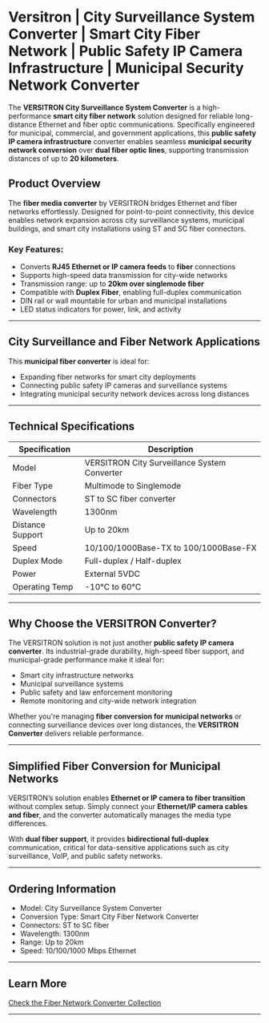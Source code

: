 # Versitron | City Surveillance System Converter | Smart City Fiber Network | Public Safety IP Camera Infrastructure | Municipal Security Network Converter

The **VERSITRON City Surveillance System Converter** is a high-performance **smart city fiber network** solution designed for reliable long-distance Ethernet and fiber optic communications. Specifically engineered for municipal, commercial, and government applications, this **public safety IP camera infrastructure** converter enables seamless **municipal security network conversion** over **dual fiber optic lines**, supporting transmission distances of up to **20 kilometers**.

## Product Overview

The **fiber media converter** by VERSITRON bridges Ethernet and fiber networks effortlessly. Designed for point-to-point connectivity, this device enables network expansion across city surveillance systems, municipal buildings, and smart city installations using ST and SC fiber connectors.

### Key Features:

- Converts **RJ45 Ethernet or IP camera feeds** to **fiber** connections  
- Supports high-speed data transmission for city-wide networks  
- Transmission range: up to **20km over singlemode fiber**  
- Compatible with **Duplex Fiber**, enabling full-duplex communication  
- DIN rail or wall mountable for urban and municipal installations  
- LED status indicators for power, link, and activity  

---

## City Surveillance and Fiber Network Applications

This **municipal fiber converter** is ideal for:

- Expanding fiber networks for smart city deployments  
- Connecting public safety IP cameras and surveillance systems  
- Integrating municipal security network devices across long distances  

---

## Technical Specifications

| Specification | Description |
|---------------|-------------|
| Model | VERSITRON City Surveillance System Converter |
| Fiber Type | Multimode to Singlemode |
| Connectors | ST to SC fiber converter |
| Wavelength | 1300nm |
| Distance Support | Up to 20km |
| Speed | 10/100/1000Base-TX to 100/1000Base-FX |
| Duplex Mode | Full-duplex / Half-duplex |
| Power | External 5VDC |
| Operating Temp | -10°C to 60°C |

---

## Why Choose the VERSITRON Converter?

The VERSITRON solution is not just another **public safety IP camera converter**. Its industrial-grade durability, high-speed fiber support, and municipal-grade performance make it ideal for:

- Smart city infrastructure networks  
- Municipal surveillance systems  
- Public safety and law enforcement monitoring  
- Remote monitoring and city-wide network integration  

Whether you're managing **fiber conversion for municipal networks** or connecting surveillance devices over long distances, the **VERSITRON Converter** delivers reliable performance.

---

## Simplified Fiber Conversion for Municipal Networks

VERSITRON’s solution enables **Ethernet or IP camera to fiber transition** without complex setup. Simply connect your **Ethernet/IP camera cables and fiber**, and the converter automatically manages the media type differences.

With **dual fiber support**, it provides **bidirectional full-duplex** communication, critical for data-sensitive applications such as city surveillance, VoIP, and public safety networks.

---

## Ordering Information

- Model: City Surveillance System Converter  
- Conversion Type: Smart City Fiber Network Converter  
- Connectors: ST to SC fiber  
- Wavelength: 1300nm  
- Range: Up to 20km  
- Speed: 10/100/1000 Mbps Ethernet  

---

## Learn More

[Check the Fiber Network Converter Collection](https://www.versitron.com/collections/fiber-optic-media-converters)

---
